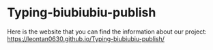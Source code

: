 # Typing-biubiubiu-publish
Here is the website that you can find the information about our project:
https://leontan0630.github.io/Typing-biubiubiu-publish/

